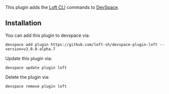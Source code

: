 This plugin adds the [Loft CLI](https://github.com/loft-sh/loft) commands to [DevSpace](https://github.com/loft-sh/devspace). 

## Installation

You can add this plugin to devspace via:
```
devspace add plugin https://github.com/loft-sh/devspace-plugin-loft --version=v3.0.0-alpha.7
```

Update this plugin via:
```
devspace update plugin loft
```

Delete the plugin via:
```
devspace remove plugin loft
```
